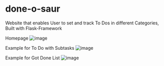 # done-o-saur
Website that enables User to set and track To Dos in different Categories, Built with Flask-Framework

Homepage
![image](https://github.com/lauraporsch/done-o-saur/assets/127047376/9037002c-20fe-490a-9d7f-92614336cb49)

Example for To Do with Subtasks
![image](https://github.com/lauraporsch/done-o-saur/assets/127047376/49825767-fc88-4a5b-a939-daf716e0449e)

Example for Got Done List
![image](https://github.com/lauraporsch/done-o-saur/assets/127047376/a50fade2-3218-4657-8099-5545eae2a863)

